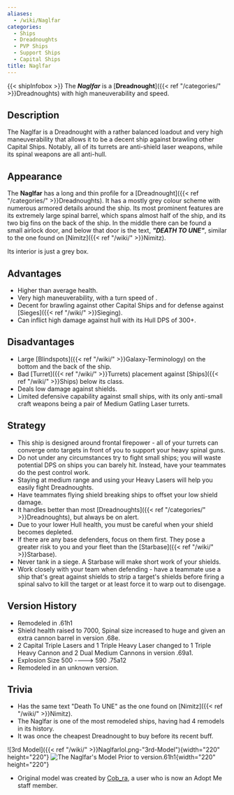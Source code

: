 ```yaml
---
aliases:
  - /wiki/Naglfar
categories:
  - Ships
  - Dreadnoughts
  - PVP Ships
  - Support Ships
  - Capital Ships
title: Naglfar
---
```


{{< shipInfobox >}} The **_Naglfar_** is a [**Dreadnought**]({{< ref "/categories/" >}}Dreadnoughts) with high maneuverability and speed.

## Description

The Naglfar is a Dreadnought with a rather balanced loadout and very high maneuverability that allows it to be a decent ship against brawling other Capital Ships. Notably, all of its turrets are anti-shield laser weapons, while its spinal weapons are all anti-hull.

## Appearance

The **Naglfar** has a long and thin profile for a [Dreadnought]({{< ref "/categories/" >}}Dreadnoughts). It has a mostly grey colour scheme with numerous armored details around the ship. Its most prominent features are its extremely large spinal barrel, which spans almost half of the ship, and its two big fins on the back of the ship. In the middle there can be found a small airlock door, and below that door is the text, ***"*DEATH TO UNE*"***, similar to the one found on [Nimitz]({{< ref "/wiki/" >}}Nimitz).

Its interior is just a grey box.

## Advantages

- Higher than average health.
- Very high maneuverability, with a turn speed of .
- Decent for brawling against other Capital Ships and for defense against [Sieges]({{< ref "/wiki/" >}}Sieging).
- Can inflict high damage against hull with its Hull DPS of 300+.

## Disadvantages

- Large [Blindspots]({{< ref "/wiki/" >}}Galaxy-Terminology) on the bottom and the back of the ship.
- Bad [Turret]({{< ref "/wiki/" >}}Turrets) placement against [Ships]({{< ref "/wiki/" >}}Ships) below its class.
- Deals low damage against shields.
- Limited defensive capability against small ships, with its only anti-small craft weapons being a pair of Medium Gatling Laser turrets.

## Strategy

- This ship is designed around frontal firepower - all of your turrets can converge onto targets in front of you to support your heavy spinal guns.
- Do not under any circumstances try to fight small ships; you will waste potential DPS on ships you can barely hit. Instead, have your teammates do the pest control work.
- Staying at medium range and using your Heavy Lasers will help you easily fight Dreadnoughts.
- Have teammates flying shield breaking ships to offset your low shield damage.
- It handles better than most [Dreadnoughts]({{< ref "/categories/" >}}Dreadnoughts), but always be on alert.
- Due to your lower Hull health, you must be careful when your shield becomes depleted.
- If there are any base defenders, focus on them first. They pose a greater risk to you and your fleet than the [Starbase]({{< ref "/wiki/" >}}Starbase).
- Never tank in a siege. A Starbase will make short work of your shields.
- Work closely with your team when defending - have a teammate use a ship that's great against shields to strip a target's shields before firing a spinal salvo to kill the target or at least force it to warp out to disengage.

## Version History

- Remodeled in .61h1
- Shield health raised to 7000, Spinal size increased to huge and given an extra cannon barrel in version .68e.
- 2 Capital Triple Lasers and 1 Triple Heavy Laser changed to 1 Triple Heavy Cannon and 2 Dual Medium Cannons in version .69a1.
- Explosion Size 500 ----> 590 .75a12
- Remodeled in an unknown version.

## Trivia

- Has the same text "Death To UNE" as the one found on [Nimitz]({{< ref "/wiki/" >}}Nimitz).
- The Naglfar is one of the most remodeled ships, having had 4 remodels in its history.
- It was once the cheapest Dreadnought to buy before its recent buff.

![3rd Model]({{< ref "/wiki/" >}}Naglfarlol.png-"3rd-Model"){width="220" height="220"} ![The
Naglfar's Model Prior to
version.61h1](Naglfar-0.png "The Naglfar's Model Prior to version.61h1"){width="220" height="220"}

- Original model was created by [Cob_ra](https://www.roblox.com/users/31027167/profile/), a user who is now an Adopt Me staff member.
